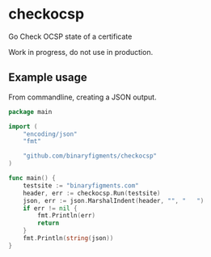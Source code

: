 # checkocsp
Go Check OCSP state of a certificate

Work in progress, do not use in production.

## Example usage

From commandline, creating a JSON output.

```go
package main

import (
	"encoding/json"
	"fmt"

	"github.com/binaryfigments/checkocsp"
)

func main() {
	testsite := "binaryfigments.com"
	header, err := checkocsp.Run(testsite)
	json, err := json.MarshalIndent(header, "", "   ")
	if err != nil {
		fmt.Println(err)
		return
	}
	fmt.Println(string(json))
}
```